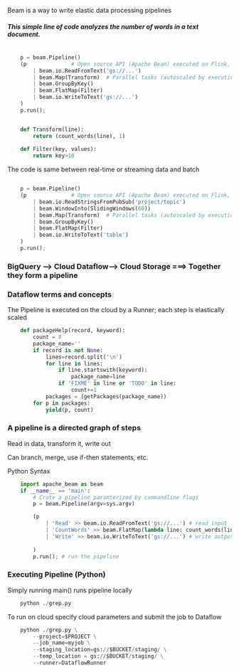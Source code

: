Beam is a way to write elastic data processing pipelines


##### This simple line of code analyzes the number of words in a text document.
``` python

	p = beam.Pipeline()
	(p 				# Open source API (Apache Beam) executed on Flink, Spark, etc.
		| beam.io.ReadFromText('gs://...')
		| beam.Map(Transform)  # Parallel tasks (autoscaled by execution framework)
		| beam.GroupByKey()
		| beam.FlatMap(Filter)
		| beam.io.WriteToText('gs://...')
	)
	p.run();

```

``` python

	def Transform(line):
		return (count_words(line), 1)
	
	def Filter(key, values):
		return key>10
```

The code is same between real-time or streaming data and batch
``` python

	p = beam.Pipeline()
	(p 				# Open source API (Apache Beam) executed on Flink, Spark, etc.
		| beam.io.ReadStringsFromPubSub('project/topic')
		| beam.WindowInto(SlidingWindows(60))
		| beam.Map(Transform)  # Parallel tasks (autoscaled by execution framework)
		| beam.GroupByKey()
		| beam.FlatMap(Filter)
		| beam.io.WriteToText('table')
	)
	p.run();

```

### BigQuery --> Cloud Dataflow--> Cloud Storage ===> Together they form a pipeline


### Dataflow terms and concepts
The Pipeline is executed on the cloud by a Runner; each step is elastically scaled

``` python
	def packageHelp(record, keyword):
		count = 0
		package_name=''
		if record is not None:
			lines=record.split('\n')
			for line in lines:
				if line.startswith(keyword):
					package_name=line
				if 'FIXME' in line or 'TODO' in line:
					count+=1
			packages = (getPackages(package_name))
		for p in packages:
			yield(p, count)
```	

### A pipeline is a directed graph of steps
Read in data, transform it, write out

Can branch, merge, use if-then statements, etc.

Python Syntax
``` python
	import apache_beam as beam
	if __name__ == 'main':
		# Crate a pipeline paramterized by commandline flags
		p = beam.Pipeline(argv=sys.argv)

		(p
			| 'Read' >> beam.io.ReadFromText('gs://...') # read input
			| 'CountWords' >> beam.FlatMap(lambda line: count_words(line))
			| 'Write' >> beam.io.WriteToText('gs://...') # write output
		
		)
		p.run(); # run the pipeline

```

### Executing Pipeline (Python)
Simply running main() runs pipeline locally

``` python
	python ./grep.py
```

To run on cloud specify cloud parameters and submit the job to Dataflow

``` python
	python ./grep.py \
		--project=$PROJECT \
		--job_name=myjob \
		--staging_location=gs://$BUCKET/staging/ \
		--temp_location = gs://$BUCKET/staging/ \
		--runner=DataflowRunner
```
